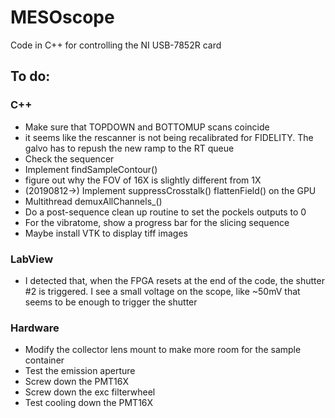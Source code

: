 # MESOscope
Code in C++ for controlling the NI USB-7852R card

## To do:
### C++
- Make sure that TOPDOWN and BOTTOMUP scans coincide
- it seems like the rescanner is not being recalibrated for FIDELITY. The galvo has to repush the new ramp to the RT queue
- Check the sequencer
- Implement findSampleContour()
- figure out why the FOV of 16X is slightly different from 1X
- (20190812->) Implement suppressCrosstalk() flattenField() on the GPU
- Multithread demuxAllChannels_()
- Do a post-sequence clean up routine to set the pockels outputs to 0
- For the vibratome, show a progress bar for the slicing sequence
- Maybe install VTK to display tiff images

### LabView
- I detected that, when the FPGA resets at the end of the code, the shutter #2 is triggered. I see a small voltage on the scope, like ~50mV that seems to be enough to trigger the shutter

### Hardware
- Modify the collector lens mount to make more room for the sample container
- Test the emission aperture
- Screw down the PMT16X
- Screw down the exc filterwheel
- Test cooling down the PMT16X